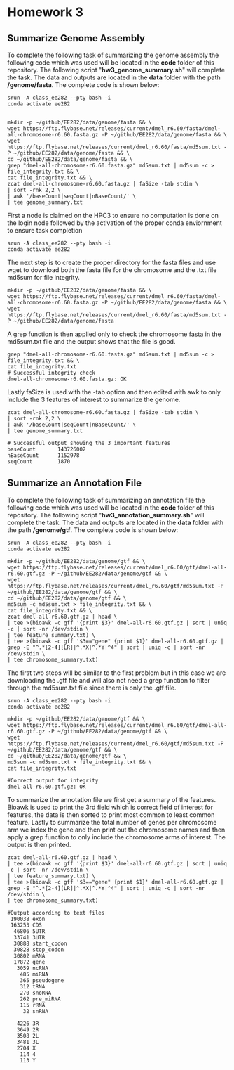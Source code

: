 # Homework 3

## Summarize Genome Assembly

To complete the following task of summarizing the genome assembly the following code which was used will be located in the **code** folder of this repository. The following script "**hw3_genome_summary.sh**" will complete the task. The data and outputs are located in the **data** folder with the path **/genome/fasta**. The complete code is shown below:

```{bash}
srun -A class_ee282 --pty bash -i
conda activate ee282


mkdir -p ~/github/EE282/data/genome/fasta && \
wget https://ftp.flybase.net/releases/current/dmel_r6.60/fasta/dmel-all-chromosome-r6.60.fasta.gz -P ~/github/EE282/data/genome/fasta && \
wget https://ftp.flybase.net/releases/current/dmel_r6.60/fasta/md5sum.txt -P ~/github/EE282/data/genome/fasta && \
cd ~/github/EE282/data/genome/fasta && \
grep "dmel-all-chromosome-r6.60.fasta.gz" md5sum.txt | md5sum -c > file_integrity.txt && \
cat file_integrity.txt && \
zcat dmel-all-chromosome-r6.60.fasta.gz | faSize -tab stdin \
| sort -rnk 2,2 \
| awk '/baseCount|seqCount|nBaseCount/' \
| tee genome_summary.txt 

```

First a node is claimed on the HPC3 to ensure no computation is done on the login node followed by the activation of the proper conda enviornment to ensure task completion

```{bash}
srun -A class_ee282 --pty bash -i
conda activate ee282
```

The next step is to create the proper directory for the fasta files and use wget to download both the fasta file for the chromosome and the .txt file md5sum for file integrity.

```{bash}
mkdir -p ~/github/EE282/data/genome/fasta && \
wget https://ftp.flybase.net/releases/current/dmel_r6.60/fasta/dmel-all-chromosome-r6.60.fasta.gz -P ~/github/EE282/data/genome/fasta && \
wget https://ftp.flybase.net/releases/current/dmel_r6.60/fasta/md5sum.txt -P ~/github/EE282/data/genome/fasta 
```

A grep function is then applied only to check the chromosome fasta in the md5sum.txt file and the output shows that the file is good.

```{bash}
grep "dmel-all-chromosome-r6.60.fasta.gz" md5sum.txt | md5sum -c > file_integrity.txt && \
cat file_integrity.txt
# Successful integrity check
dmel-all-chromosome-r6.60.fasta.gz: OK

```

Lastly faSize is used with the -tab option and then edited with awk to only include the 3 features of interest to summarize the genome.

```{bash}
zcat dmel-all-chromosome-r6.60.fasta.gz | faSize -tab stdin \
| sort -rnk 2,2 \
| awk '/baseCount|seqCount|nBaseCount/' \
| tee genome_summary.txt 

# Successful output showing the 3 important features 
baseCount       143726002
nBaseCount      1152978
seqCount        1870

```

## Summarize an Annotation File

To complete the following task of summarizing an annotation file the following code which was used will be located in the **code** folder of this repository. The following script "**hw3_annotation_summary.sh**" will complete the task. The data and outputs are located in the **data** folder with the path **/genome/gtf**. The complete code is shown below:

```{bash}
srun -A class_ee282 --pty bash -i
conda activate ee282

mkdir -p ~/github/EE282/data/genome/gtf && \
wget https://ftp.flybase.net/releases/current/dmel_r6.60/gtf/dmel-all-r6.60.gtf.gz -P ~/github/EE282/data/genome/gtf && \
wget https://ftp.flybase.net/releases/current/dmel_r6.60/gtf/md5sum.txt -P ~/github/EE282/data/genome/gtf && \
cd ~/github/EE282/data/genome/gtf && \
md5sum -c md5sum.txt > file_integrity.txt && \
cat file_integrity.txt && \
zcat dmel-all-r6.60.gtf.gz | head \
| tee >(bioawk -c gff '{print $3}' dmel-all-r6.60.gtf.gz | sort | uniq -c | sort -nr /dev/stdin \
| tee feature_summary.txt) \
| tee >(bioawk -c gff '$3=="gene" {print $1}' dmel-all-r6.60.gtf.gz | grep -E "^.*[2-4][LR]|^.*X|^.*Y|^4" | sort | uniq -c | sort -nr /dev/stdin \
| tee chromosome_summary.txt)

```

The first two steps will be similar to the first problem but in this case we are downloading the .gtf file and will also not need a grep function to filter through the md5sum.txt file since there is only the .gtf file.

```{bash}
srun -A class_ee282 --pty bash -i
conda activate ee282

mkdir -p ~/github/EE282/data/genome/gtf && \
wget https://ftp.flybase.net/releases/current/dmel_r6.60/gtf/dmel-all-r6.60.gtf.gz -P ~/github/EE282/data/genome/gtf && \
wget https://ftp.flybase.net/releases/current/dmel_r6.60/gtf/md5sum.txt -P ~/github/EE282/data/genome/gtf && \
cd ~/github/EE282/data/genome/gtf && \
md5sum -c md5sum.txt > file_integrity.txt && \
cat file_integrity.txt

#Correct output for integrity 
dmel-all-r6.60.gtf.gz: OK

```

To summarize the annotation file we first get a summary of the features. Bioawk is used to print the 3rd field which is correct field of interest for features, the data is then sorted to print most common to least common feature. Lastly to summarize the total number of genes per chromosome arm we index the gene and then print out the chromosome names and then apply a grep function to only include the chromosome arms of interest. The output is then printed.

```{bash}
zcat dmel-all-r6.60.gtf.gz | head \
| tee >(bioawk -c gff '{print $3}' dmel-all-r6.60.gtf.gz | sort | uniq -c | sort -nr /dev/stdin \
| tee feature_summary.txt) \
| tee >(bioawk -c gff '$3=="gene" {print $1}' dmel-all-r6.60.gtf.gz | grep -E "^.*[2-4][LR]|^.*X|^.*Y|^4" | sort | uniq -c | sort -nr /dev/stdin \
| tee chromosome_summary.txt)

#Output according to text files
 190038 exon
 163253 CDS
  46806 5UTR
  33741 3UTR
  30888 start_codon
  30828 stop_codon
  30802 mRNA
  17872 gene
   3059 ncRNA
    485 miRNA
    365 pseudogene
    312 tRNA
    270 snoRNA
    262 pre_miRNA
    115 rRNA
     32 snRNA
     
   4226 3R
   3649 2R
   3508 2L
   3481 3L
   2704 X
    114 4
    113 Y

```
